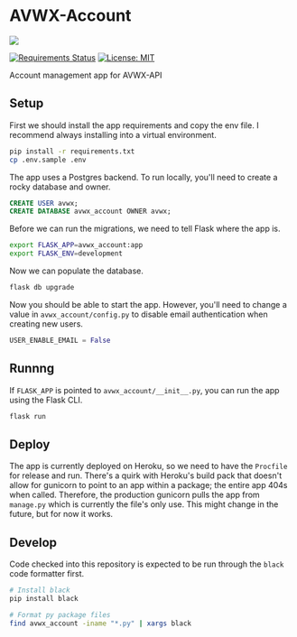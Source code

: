 # AVWX-Account

![](https://avwx.rest/static/favicons/apple-icon-76x76.png)

[![Requirements Status](https://requires.io/github/avwx-rest/AVWX-Account/requirements.svg?branch=master)](https://requires.io/github/avwx-rest/AVWX-Account/requirements/?branch=master)
[![License: MIT](https://img.shields.io/badge/License-MIT-yellow.svg)](https://opensource.org/licenses/MIT)

Account management app for AVWX-API

## Setup

First we should install the app requirements and copy the env file. I recommend always installing into a virtual environment.

```bash
pip install -r requirements.txt
cp .env.sample .env
```

The app uses a Postgres backend. To run locally, you'll need to create a rocky database and owner.

```sql
CREATE USER avwx;
CREATE DATABASE avwx_account OWNER avwx;
```

Before we can run the migrations, we need to tell Flask where the app is.

```bash
export FLASK_APP=avwx_account:app
export FLASK_ENV=development
```

Now we can populate the database.

```bash
flask db upgrade
```

Now you should be able to start the app. However, you'll need to change a value in `avwx_account/config.py` to disable email authentication when creating new users.

```python
USER_ENABLE_EMAIL = False
```

## Runnng

If `FLASK_APP` is pointed to `avwx_account/__init__.py`, you can run the app using the Flask CLI.

```bash
flask run
```

## Deploy

The app is currently deployed on Heroku, so we need to have the `Procfile` for release and run. There's a quirk with Heroku's build pack that doesn't allow for gunicorn to point to an app within a package; the entire app 404s when called. Therefore, the production gunicorn pulls the app from `manage.py` which is currently the file's only use. This might change in the future, but for now it works.

## Develop

Code checked into this repository is expected to be run through the `black` code formatter first.

```bash
# Install black
pip install black

# Format py package files
find avwx_account -iname "*.py" | xargs black
```
